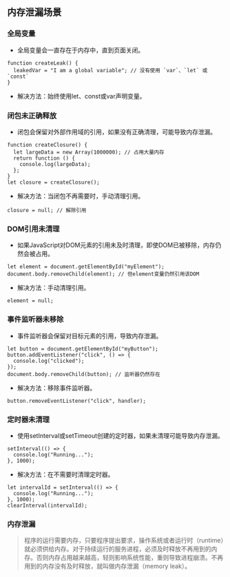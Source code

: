 ## 内存泄漏场景
### 全局变量
- 全局变量会一直存在于内存中，直到页面关闭。
```
function createLeak() {
  leakedVar = "I am a global variable"; // 没有使用 `var`、`let` 或 `const`
}
```
- 解决方法：始终使用let、const或var声明变量。
### 闭包未正确释放
- 闭包会保留对外部作用域的引用，如果没有正确清理，可能导致内存泄漏。
```
function createClosure() {
  let largeData = new Array(1000000); // 占用大量内存
  return function () {
    console.log(largeData);
  };
}
let closure = createClosure();
```
- 解决方法：当闭包不再需要时，手动清理引用。
```
closure = null; // 解除引用
```
### DOM引用未清理
- 如果JavaScript对DOM元素的引用未及时清理，即使DOM已被移除，内存仍然会被占用。
```
let element = document.getElementById("myElement");
document.body.removeChild(element); // 但element变量仍然引用该DOM
```
- 解决方法：手动清理引用。
```
element = null;
```
### 事件监听器未移除
- 事件监听器会保留对目标元素的引用，导致内存泄漏。
```
let button = document.getElementById("myButton");
button.addEventListener("click", () => {
  console.log("clicked");
});
document.body.removeChild(button); // 监听器仍然存在
```
- 解决方法：移除事件监听器。
```
button.removeEventListener("click", handler);
```
### 定时器未清理
- 使用setInterval或setTimeout创建的定时器，如果未清理可能导致内存泄漏。
```
setInterval(() => {
  console.log("Running...");
}, 1000);
```
- 解决方法：在不需要时清理定时器。
```
let intervalId = setInterval(() => {
  console.log("Running...");
}, 1000);
clearInterval(intervalId);
```
### 内存泄漏
> 程序的运行需要内存，只要程序提出要求，操作系统或者运行时（runtime）就必须供给内存。对于持续运行的服务进程，必须及时释放不再用到的内存。否则内存占用越来越高，轻则影响系统性能，重则导致进程崩溃。不再用到的内存没有及时释放，就叫做内存泄漏（memory leak）。
